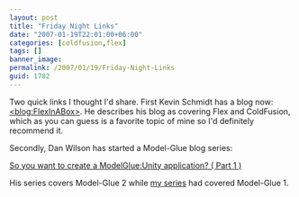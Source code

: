 ```yaml
---
layout: post
title: "Friday Night Links"
date: "2007-01-19T22:01:00+06:00"
categories: [coldfusion,flex]
tags: []
banner_image: 
permalink: /2007/01/19/Friday-Night-Links
guid: 1782
---
```


Two quick links I thought I'd share. First Kevin Schmidt has a blog now: <a href="http://flexinabox.com/">&lt;blog:FlexInABox&gt;</a>. He  describes his blog as covering Flex and ColdFusion, which as you can guess is a favorite topic of mine so I'd definitely recommend it.

Secondly, Dan Wilson has started a Model-Glue blog series:

<a href="http://www.nodans.com/index.cfm/2007/1/19/So-you-want-to-create-a-ModelGlueUnity-application--Part-1-">So you want to create a ModelGlue:Unity application? ( Part 1 )</a>

His series covers Model-Glue 2 while <a href="http://ray.camdenfamily.com/downloads/mgapp.zip">my series</a> had covered Model-Glue 1.